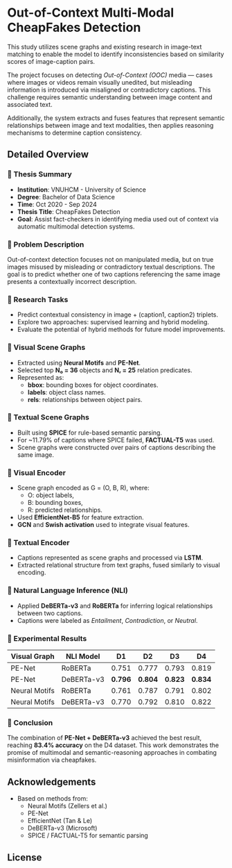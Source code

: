 # Out-of-Context Multi-Modal CheapFakes Detection

This study utilizes scene graphs and existing research in image-text matching to enable the model to identify inconsistencies based on similarity scores of image-caption pairs.

The project focuses on detecting *Out-of-Context (OOC)* media — cases where images or videos remain visually unedited, but misleading information is introduced via misaligned or contradictory captions. This challenge requires semantic understanding between image content and associated text.

Additionally, the system extracts and fuses features that represent semantic relationships between image and text modalities, then applies reasoning mechanisms to determine caption consistency.


## Detailed Overview

### 🔹 Thesis Summary
- **Institution**: VNUHCM - University of Science  
- **Degree**: Bachelor of Data Science  
- **Time**: Oct 2020 - Sep 2024  
- **Thesis Title**: CheapFakes Detection  
- **Goal**: Assist fact-checkers in identifying media used out of context via automatic multimodal detection systems.

### 🔹 Problem Description
Out-of-context detection focuses not on manipulated media, but on true images misused by misleading or contradictory textual descriptions. The goal is to predict whether one of two captions referencing the same image presents a contextually incorrect description.

### 🔹 Research Tasks
- Predict contextual consistency in image + (caption1, caption2) triplets.
- Explore two approaches: supervised learning and hybrid modeling.
- Evaluate the potential of hybrid methods for future model improvements.

### 🔹 Visual Scene Graphs
- Extracted using **Neural Motifs** and **PE-Net**.
- Selected top **N₀ = 36** objects and **Nᵣ = 25** relation predicates.
- Represented as:
  - **bbox**: bounding boxes for object coordinates.
  - **labels**: object class names.
  - **rels**: relationships between object pairs.

### 🔹 Textual Scene Graphs
- Built using **SPICE** for rule-based semantic parsing.
- For ~11.79% of captions where SPICE failed, **FACTUAL-T5** was used.
- Scene graphs were constructed over pairs of captions describing the same image.

### 🔹 Visual Encoder
- Scene graph encoded as G = (O, B, R), where:
  - O: object labels,
  - B: bounding boxes,
  - R: predicted relationships.
- Used **EfficientNet-B5** for feature extraction.
- **GCN** and **Swish activation** used to integrate visual features.

### 🔹 Textual Encoder
- Captions represented as scene graphs and processed via **LSTM**.
- Extracted relational structure from text graphs, fused similarly to visual encoding.

### 🔹 Natural Language Inference (NLI)
- Applied **DeBERTa-v3** and **RoBERTa** for inferring logical relationships between two captions.
- Captions were labeled as *Entailment*, *Contradiction*, or *Neutral*.

### 🔹 Experimental Results

| Visual Graph | NLI Model    | D1     | D2     | D3     | D4     |
|--------------|--------------|--------|--------|--------|--------|
| PE-Net       | RoBERTa      | 0.751  | 0.777  | 0.793  | 0.819  |
| PE-Net       | DeBERTa-v3   | **0.796** | **0.804** | **0.823** | **0.834** |
| Neural Motifs| RoBERTa      | 0.761  | 0.787  | 0.791  | 0.802  |
| Neural Motifs| DeBERTa-v3   | 0.770  | 0.792  | 0.810  | 0.822  |

### 🔹 Conclusion
The combination of **PE-Net + DeBERTa-v3** achieved the best result, reaching **83.4% accuracy** on the D4 dataset. This work demonstrates the promise of multimodal and semantic-reasoning approaches in combating misinformation via cheapfakes.

## Acknowledgements

- Based on methods from:
  - Neural Motifs (Zellers et al.)
  - PE-Net
  - EfficientNet (Tan & Le)
  - DeBERTa-v3 (Microsoft)
  - SPICE / FACTUAL-T5 for semantic parsing

## License


